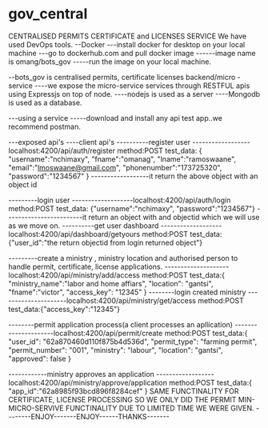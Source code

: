 # gov_central
CENTRALISED PERMITS CERTIFICATE and LICENSES SERVICE
We have used DevOps tools.
--Docker
---install docker for desktop on your local machine
---go to dockerhub.com and pull docker image
------image name is   omang/bots_gov
-----run the image on your local machine.

--bots_gov is centralised permits, certificate licenses backend/micro -service
----we expose the micro-service services through RESTFUL apis using Expressjs on top of node.
----nodejs is used as a server
----Mongodb is used as a database.

---using a service
-----download and install any api test app..we recommend postman.

---exposed api's
----client api's
----------register user
------------------localhost:4200/api/auth/register   method:POST    test_data: {
    "username":"nchimaxy",
    "fname":"omanag",
    "lname":"ramoswaane",
    "email":"lmoswaane@gmail.com",
    "phonenumber":"173725320",
    "password":"1234567"
}
------------------it return the above object with an object id

---------login user
-------------------localhost:4200/api/auth/login   method:POST  test_data: {"username":"nchimaxy", "password":"1234567"}
------------------------it return an object with and objectid which we will use as we move on.
----------get user dashboard
-------------------localhost:4200/api/dashboard/getyours  method:POST test_data: {"user_id":"the return objectid from login returned object"}

---------create a ministry , ministry location and authorised person to handle permit, certificate, license applications.
--------------------localhost:4200/api/ministry/add/access method:POST test_data:{
    "ministry_name":"labor and home affiars",
    "location": "gantsi",
    "fname":"victor",
    "access_key": "12345"
}
--------login created ministry
---------------------localhost:4200/api/ministry/get/access method:POST test_data:{"access_key":"12345"}

--------permit application process(a client processes an apllication)
---------------------localhost:4200/api/permit/create   method:POST test_data:{
    "user_id": "62a870460d110f875b4d536d",
    "permit_type": "farming permit",
    "permit_number": "001",
    "ministry": "labour",
    "location": "gantsi",
    "approved": false
}

------------ministry approves an application
------------------localhost:4200/api/ministry/approve/application method:POST test_data:{
    "app_id":"62a8985f93bcd896f8284cef"
}
SAME FUNCTINALITY FOR CERTIFICATE, LICENSE PROCESSING SO WE ONLY DID THE PERMIT MIN-MICRO-SERVIVE FUNCTINALITY DUE TO LIMITED TIME WE WERE GIVEN.
--------ENJOY-------ENJOY------THANKS-------










